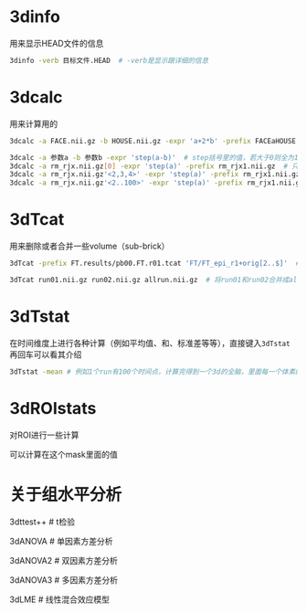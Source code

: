 # 3dinfo

用来显示HEAD文件的信息

```bash
3dinfo -verb 目标文件.HEAD  # -verb是显示跟详细的信息
```

# 3dcalc

用来计算用的

```bash
3dcalc -a FACE.nii.gz -b HOUSE.nii.gz -expr 'a+2*b' -prefix FACEaHOUSE.nii.gz  # 该命令中已经假设对face的激活为1，其余为0；对house的激活为1，其余为0。则生成的文件中，都不激活的脑区为0，只对face激活的区域为1，只对house激活的脑区为0，都激活的脑区为3
```

```bash
3dcalc -a 参数a -b 参数b -expr 'step(a-b)'  # step括号里的值，若大于0则全为1，若小于等于0则全为0
3dcalc -a rm_rjx.nii.gz[0] -expr 'step(a)' -prefix rm_rjx1.nii.gz  # 只操作第一个全脑
3dcalc -a rm_rjx.nii.gz'<2,3,4>' -expr 'step(a)' -prefix rm_rjx1.nii.gz  # 选择label为2,3,4的脑区
3dcalc -a rm_rjx.nii.gz'<2..100>' -expr 'step(a)' -prefix rm_rjx1.nii.gz  # 选择label为2,3,4...99,100的脑区
```

# 3dTcat

用来删除或者合并一些volume（sub-brick）

```bash
3dTcat -prefix FT.results/pb00.FT.r01.tcat 'FT/FT_epi_r1+orig[2..$]'  # 首先是生成一个pb00.FT.r01.tcat的文件，输入数据是FT_epi_r1+orig。[2..$]表示从#2号（也就是第3个数据，因为起始为0）数据开始选择，一直到最后一个。最终效果就是将最开始的2个volume去除掉
```

```bash
3dTcat run01.nii.gz run02.nii.gz allrun.nii.gz  # 将run01和run02合并成allrun
```

# 3dTstat

在时间维度上进行各种计算（例如平均值、和、标准差等等），直接键入`3dTstat`再回车可以看其介绍

```bash
3dTstat -mean # 例如1个run有100个时间点，计算完得到一个3d的全脑，里面每一个体素的值都是100个时间点的平均值（也可以计算其他的）
```

# 3dROIstats

对ROI进行一些计算

可以计算在这个mask里面的值

# 关于组水平分析

3dttest++  # t检验

3dANOVA  # 单因素方差分析

3dANOVA2  # 双因素方差分析

3dANOVA3  # 多因素方差分析

3dLME  # 线性混合效应模型